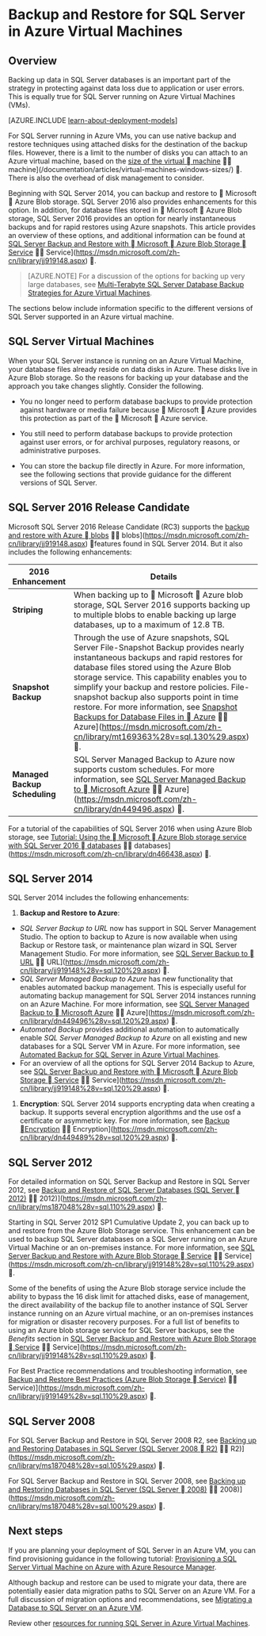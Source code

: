 <properties
	pageTitle="Backup and Restore for SQL Server | Microsoft Azure"
	description="Describes backup and restore considerations for SQL Server databases running on Azure Virtual Machines."
	services="virtual-machines-windows"
	documentationCenter="na"
	authors="rothja"
	manager="jeffreyg"
	editor="monicar"
	tags="azure-resource-management" />

<tags
	ms.service="virtual-machines-windows"
	ms.date="05/06/2016"
	wacn.date=""/>

# Backup and Restore for SQL Server in Azure Virtual Machines

## Overview

Backing up data in SQL Server databases is an important part of the strategy in protecting against data loss due to application or user errors. This is equally true for SQL Server running on Azure Virtual Machines (VMs).

[AZURE.INCLUDE [learn-about-deployment-models](../includes/learn-about-deployment-models-both-include.md)]

For SQL Server running in Azure VMs, you can use native backup and restore techniques using attached disks for the destination of the backup files. However, there is a limit to the number of disks you can attach to an Azure virtual machine, based on the [size of the virtual  machine](/documentation/articles/virtual-machines-linux-sizes/)  machine](/documentation/articles/virtual-machines-windows-sizes/) . There is also the overhead of disk management to consider.

Beginning with SQL Server 2014, you can backup and restore to  Microsoft  Azure Blob storage. SQL Server 2016 also provides enhancements for this option. In addition, for database files stored in  Microsoft  Azure Blob storage, SQL Server 2016 provides an option for nearly instantaneous backups and for rapid restores using Azure snapshots. This article provides an overview of these options, and additional information can be found at [SQL Server Backup and Restore with  Microsoft  Azure Blob Storage  Service](https://msdn.microsoft.com/library/jj919148.aspx)  Service](https://msdn.microsoft.com/zh-cn/library/jj919148.aspx) .

>[AZURE.NOTE] For a discussion of the options for backing up very large databases, see [Multi-Terabyte SQL Server Database Backup Strategies for Azure Virtual Machines](http://blogs.msdn.com/b/igorpag/archive/2015/07/28/multi-terabyte-sql-server-database-backup-strategies-for-azure-virtual-machines.aspx).

The sections below include information specific to the different versions of SQL Server supported in an Azure virtual machine.

## SQL Server Virtual Machines

When your SQL Server instance is running on an Azure Virtual Machine, your database files already reside on data disks in Azure. These disks live in Azure Blob storage. So the reasons for backing up your database and the approach you take changes slightly. Consider the following. 

- You no longer need to perform database backups to provide protection against hardware or media failure because  Microsoft  Azure provides this protection as part of the  Microsoft  Azure service.

- You still need to perform database backups to provide protection against user errors, or for archival purposes, regulatory reasons, or administrative purposes.

- You can store the backup file directly in Azure. For more information, see the following sections that provide guidance for the different versions of SQL Server.

## SQL Server 2016 Release Candidate

Microsoft SQL Server 2016 Release Candidate (RC3) supports the [backup and restore with Azure  blobs](https://msdn.microsoft.com/library/jj919148.aspx)  blobs](https://msdn.microsoft.com/zh-cn/library/jj919148.aspx)  features found in SQL Server 2014. But it also includes the following enhancements:

| 2016 Enhancement               | Details                          |
|---------------------|-------------------------------|
| **Striping**              | When backing up to  Microsoft  Azure blob storage, SQL Server 2016 supports backing up to multiple blobs to enable backing up large databases, up to a maximum of 12.8 TB.      |
| **Snapshot Backup**                | Through the use of Azure snapshots, SQL Server File-Snapshot Backup provides nearly instantaneous backups and rapid restores for database files stored using the Azure Blob storage service. This capability enables you to simplify your backup and restore policies. File-snapshot backup also supports point in time restore. For more information, see [Snapshot Backups for Database Files in  Azure](https://msdn.microsoft.com/library/mt169363%28v=sql.130%29.aspx)  Azure](https://msdn.microsoft.com/zh-cn/library/mt169363%28v=sql.130%29.aspx) .   |
| **Managed Backup Scheduling**            | SQL Server Managed Backup to Azure now supports custom schedules. For more information, see [SQL Server Managed Backup to  Microsoft Azure](https://msdn.microsoft.com/library/dn449496.aspx)  Azure](https://msdn.microsoft.com/zh-cn/library/dn449496.aspx) .   |

For a tutorial of the capabilities of SQL Server 2016 when using Azure Blob storage, see [Tutorial: Using the  Microsoft  Azure Blob storage service with SQL Server 2016  databases](https://msdn.microsoft.com/library/dn466438.aspx)  databases](https://msdn.microsoft.com/zh-cn/library/dn466438.aspx) .

## SQL Server 2014

SQL Server 2014 includes the following enhancements:

1. **Backup and Restore to Azure**:

 - *SQL Server Backup to URL* now has support in SQL Server Management Studio. The option to backup to Azure is now available when using Backup or Restore task, or maintenance plan wizard in SQL Server Management Studio. For more information, see [SQL Server Backup to  URL](https://msdn.microsoft.com/library/jj919148%28v=sql.120%29.aspx)  URL](https://msdn.microsoft.com/zh-cn/library/jj919148%28v=sql.120%29.aspx) .
 - *SQL Server Managed Backup to Azure* has new functionality that enables automated backup management. This is especially useful for automating backup management for SQL Server 2014 instances running on an Azure Machine. For more information, see [SQL Server Managed Backup to  Microsoft Azure](https://msdn.microsoft.com/library/dn449496%28v=sql.120%29.aspx)  Azure](https://msdn.microsoft.com/zh-cn/library/dn449496%28v=sql.120%29.aspx) .
 - *Automated Backup* provides additional automation to automatically enable *SQL Server Managed Backup to Azure* on all existing and new databases for a SQL Server VM in Azure. For more information, see [Automated Backup for SQL Server in Azure Virtual Machines](/documentation/articles/virtual-machines-windows-classic-sql-automated-backup/).
 - For an overview of all the options for SQL Server 2014 Backup to Azure, see [SQL Server Backup and Restore with  Microsoft  Azure Blob Storage  Service](https://msdn.microsoft.com/library/jj919148%28v=sql.120%29.aspx)  Service](https://msdn.microsoft.com/zh-cn/library/jj919148%28v=sql.120%29.aspx) .

1. **Encryption**: SQL Server 2014 supports encrypting data when creating a backup. It supports several encryption algorithms and the use osf a certificate or asymmetric key. For more information, see [Backup  Encryption](https://msdn.microsoft.com/library/dn449489%28v=sql.120%29.aspx)  Encryption](https://msdn.microsoft.com/zh-cn/library/dn449489%28v=sql.120%29.aspx) .

## SQL Server 2012

For detailed information on SQL Server Backup and Restore in SQL Server 2012, see [Backup and Restore of SQL Server Databases (SQL Server  2012)](https://msdn.microsoft.com/library/ms187048%28v=sql.110%29.aspx)  2012)](https://msdn.microsoft.com/zh-cn/library/ms187048%28v=sql.110%29.aspx) .

Starting in SQL Server 2012 SP1 Cumulative Update 2, you can back up to and restore from the Azure Blob Storage service. This enhancement can be used to backup SQL Server databases on a SQL Server running on an Azure Virtual Machine or an on-premises instance. For more information, see [SQL Server Backup and Restore with Azure Blob Storage  Service](https://msdn.microsoft.com/library/jj919148%28v=sql.110%29.aspx)  Service](https://msdn.microsoft.com/zh-cn/library/jj919148%28v=sql.110%29.aspx) .

Some of the benefits of using the Azure Blob storage service include the ability to bypass the 16 disk limit for attached disks, ease of management, the direct availability of the backup file to another instance of SQL Server instance running on an Azure virtual machine, or an on-premises instances for migration or disaster recovery purposes. For a full list of benefits to using an Azure blob storage service for SQL Server backups, see the *Benefits* section in [SQL Server Backup and Restore with Azure Blob Storage  Service](https://msdn.microsoft.com/library/jj919148%28v=sql.110%29.aspx)  Service](https://msdn.microsoft.com/zh-cn/library/jj919148%28v=sql.110%29.aspx) .

For Best Practice recommendations and troubleshooting information, see [Backup and Restore Best Practices (Azure Blob Storage  Service)](https://msdn.microsoft.com/library/jj919149%28v=sql.110%29.aspx)  Service)](https://msdn.microsoft.com/zh-cn/library/jj919149%28v=sql.110%29.aspx) .

## SQL Server 2008

For SQL Server Backup and Restore in SQL Server 2008 R2, see [Backing up and Restoring Databases in SQL Server (SQL Server 2008  R2)](https://msdn.microsoft.com/library/ms187048%28v=sql.105%29.aspx)  R2)](https://msdn.microsoft.com/zh-cn/library/ms187048%28v=sql.105%29.aspx) .

For SQL Server Backup and Restore in SQL Server 2008, see [Backing up and Restoring Databases in SQL Server (SQL Server  2008)](https://msdn.microsoft.com/library/ms187048%28v=sql.100%29.aspx)  2008)](https://msdn.microsoft.com/zh-cn/library/ms187048%28v=sql.100%29.aspx) .

## Next steps

If you are planning your deployment of SQL Server in an Azure VM, you can find provisioning guidance in the following tutorial: [Provisioning a SQL Server Virtual Machine on Azure with Azure Resource Manager](/documentation/articles/virtual-machines-windows-portal-sql-server-provision/).

Although backup and restore can be used to migrate your data, there are potentially easier data migration paths to SQL Server on an Azure VM. For a full discussion of migration options and recommendations, see [Migrating a Database to SQL Server on an Azure VM](/documentation/articles/virtual-machines-windows-migrate-sql/).

Review other [resources for running SQL Server in Azure Virtual Machines](/documentation/articles/virtual-machines-windows-sql-server-iaas-overview/).

